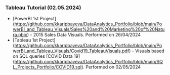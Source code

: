 ### Tableau Tutorial (02.05.2024)
* [PowerBI 1st Project] (https://github.com/kkaripbayeva/DataAnalytics_Portfolio/blob/main/PowerBI_and_Tableau_Visuals/Sales%20and%20Marketing%20of%20Natura.pbix) - 2015 Sales Data Visuals. Performed on 26/04/2024
* [Tableau 1st Project] (https://github.com/kkaripbayeva/DataAnalytics_Portfolio/blob/main/PowerBI_and_Tableau_Visuals/Covid19_TableauVisuals.pdf) - Visuals based on SQL queries [COVID Data 19] (https://github.com/kkaripbayeva/DataAnalytics_Portfolio/blob/main/SQL_Projects_Portfolio/COVID19.sql). Performed on 02/05/2024
  
